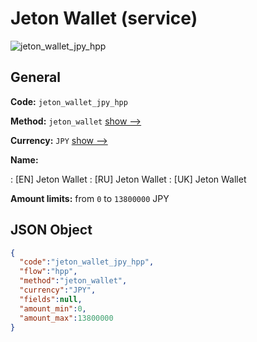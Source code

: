 
# Jeton Wallet (service) 
![jeton_wallet_jpy_hpp](https://static.openfintech.io/payment_methods/jeton_wallet_jpy_hpp/logo.svg?w=400&c=v0.59.26#w200)  

## General 
 
**Code:** `jeton_wallet_jpy_hpp` 
 
**Method:** `jeton_wallet` 
 [show -->](/payment-methods/jeton_wallet/) 
 
**Currency:** `JPY` [show -->](/currencies/JPY/) 
 
**Name:** 
 
:	[EN] Jeton Wallet 
:	[RU] Jeton Wallet 
:	[UK] Jeton Wallet 
 
**Amount limits:** from `0` to `13800000` JPY 

## JSON Object 

```json
{
  "code":"jeton_wallet_jpy_hpp",
  "flow":"hpp",
  "method":"jeton_wallet",
  "currency":"JPY",
  "fields":null,
  "amount_min":0,
  "amount_max":13800000
}
```  
